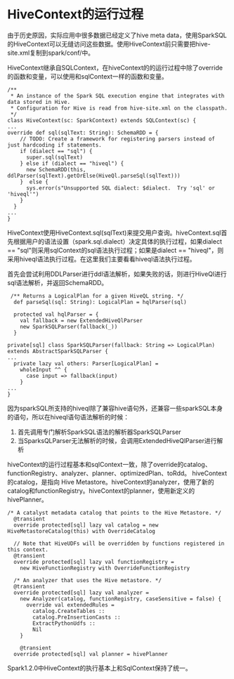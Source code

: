 # HiveContext的运行过程
由于历史原因，实际应用中很多数据已经定义了hive meta data，使用SparkSQL的HiveContext可以无缝访问这些数据。使用HiveContext前只需要把hive-site.xml复制到spark/conf/中。

HiveContext继承自SQLContext，在hiveContext的的运行过程中除了override的函数和变量，可以使用和sqlContext一样的函数和变量。
```
/**
 * An instance of the Spark SQL execution engine that integrates with data stored in Hive.
 * Configuration for Hive is read from hive-site.xml on the classpath.
 */
class HiveContext(sc: SparkContext) extends SQLContext(sc) {
...
override def sql(sqlText: String): SchemaRDD = {
    // TODO: Create a framework for registering parsers instead of just hardcoding if statements.
    if (dialect == "sql") {
      super.sql(sqlText)
    } else if (dialect == "hiveql") {
      new SchemaRDD(this, ddlParser(sqlText).getOrElse(HiveQl.parseSql(sqlText)))
    }  else {
      sys.error(s"Unsupported SQL dialect: $dialect.  Try 'sql' or 'hiveql'")
    }
  }
...
}
```
HiveContext使用HiveContext.sql(sqlText)来提交用户查询。hiveContext.sql首先根据用户的语法设置（spark.sql.dialect）决定具体的执行过程，如果dialect == "sql"则采用sqlContext的sql语法执行过程；如果是dialect == "hiveql"，则采用hiveql语法执行过程。在这里我们主要看看hiveql语法执行过程。

首先会尝试利用DDLParser进行ddl语法解析，如果失败的话，则进行HiveQl进行sql语法解析，并返回SchemaRDD。

```
 /** Returns a LogicalPlan for a given HiveQL string. */
  def parseSql(sql: String): LogicalPlan = hqlParser(sql)

  protected val hqlParser = {
    val fallback = new ExtendedHiveQlParser
    new SparkSQLParser(fallback(_))
  }

private[sql] class SparkSQLParser(fallback: String => LogicalPlan) extends AbstractSparkSQLParser {
...
  private lazy val others: Parser[LogicalPlan] =
    wholeInput ^^ {
      case input => fallback(input)
    }
...
}
```
因为sparkSQL所支持的hiveql除了兼容hive语句外，还兼容一些sparkSQL本身的语句，所以在hiveql语句语法解析的时候：
1. 首先调用专门解析SparkSQL语法的解析器SparkSQLParser
2. 当SparksQLParser无法解析的时候，会调用ExtendedHiveQlParser进行解析

hiveContext的运行过程基本和sqlContext一致，除了override的catalog、functionRegistry、analyzer、planner、optimizedPlan、toRdd。
hiveContext的catalog，是指向 Hive Metastore。hiveContext的analyzer，使用了新的catalog和functionRegistry。hiveContext的planner，使用新定义的hivePlanner。
```
/* A catalyst metadata catalog that points to the Hive Metastore. */
  @transient
  override protected[sql] lazy val catalog = new HiveMetastoreCatalog(this) with OverrideCatalog

  // Note that HiveUDFs will be overridden by functions registered in this context.
  @transient
  override protected[sql] lazy val functionRegistry =
    new HiveFunctionRegistry with OverrideFunctionRegistry

  /* An analyzer that uses the Hive metastore. */
  @transient
  override protected[sql] lazy val analyzer =
    new Analyzer(catalog, functionRegistry, caseSensitive = false) {
      override val extendedRules =
        catalog.CreateTables ::
        catalog.PreInsertionCasts ::
        ExtractPythonUdfs ::
        Nil
    }

    @transient
  override protected[sql] val planner = hivePlanner
```

Spark1.2.0中HiveContext的执行基本上和SqlContext保持了统一。
